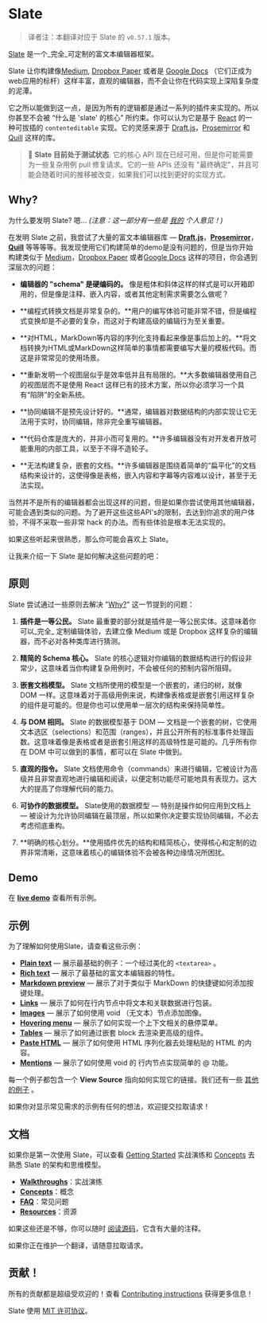 # Slate

> 译者注：本翻译对应于 Slate 的 `v0.57.1` 版本。

[Slate](http://slatejs.org) 是一个_完全_可定制的富文本编辑器框架。

Slate 让你构建像[Medium](https://medium.com/), [Dropbox Paper](https://www.dropbox.com/paper) 或者是 [Google Docs](https://www.google.com/docs/about/) （它们正成为web应用的标杆）这样丰富，直观的编辑器，而不会让你在代码实现上深陷复杂度的泥潭。

它之所以能做到这一点，是因为所有的逻辑都是通过一系列的插件来实现的。所以你甚至不会被 “什么是 'slate' 的核心” 所约束。你可以认为它是基于 [React](https://facebook.github.io/react/) 的一种可拔插的 `contenteditable` 实现。它的灵感来源于 [Draft.js](https://facebook.github.io/draft-js/)，[Prosemirror](http://prosemirror.net/) 和 [Quill](http://quilljs.com/) 这样的库。

> 🤖 **Slate 目前处于测试状态**. 它的核心 API 现在已经可用，但是你可能需要为一些复杂用例 pull 修复请求。它的一些 APIs 还没有 "最终确定"，并且可能会随着时间的推移被改变，如果我们可以找到更好的实现方式。

## Why?

为什么要发明 Slate? 嗯... _(注意：这一部分有一些是 [我的](https://github.com/ianstormtaylor) 个人意见！)_

在发明 Slate 之前，我尝试了大量的富文本编辑器库 — [**Draft.js**](https://facebook.github.io/draft-js/)，[**Prosemirror**](http://prosemirror.net/)，[**Quill**](http://quilljs.com/) 等等等等。我发现使用它们构建简单的demo是没有问题的，但是当你开始构建类似于 [Medium](https://medium.com/)，[Dropbox Paper](https://www.dropbox.com/paper) 或者[Google Docs](https://www.google.com/docs/about/) 这样的项目，你会遇到深层次的问题：

- **编辑器的 "schema" 是硬编码的。** 像是粗体和斜体这样的样式是可以开箱即用的，但是像是注释、嵌入内容，或者其他定制需求需要怎么做呢？

- **编程式转换文档是非常复杂的。**用户的编写体验可能非常不错，但是编程式变换却是不必要的复杂，而这对于构建高级的编辑行为至关重要。

- **对HTML，MarkDown等内容的序列化支持看起来像是事后加上的。**将文档转换为HTML或MarkDown这样简单的事情都需要编写大量的模板代码。而这是非常常见的使用场景。

- **重新发明一个视图层似乎是效率低并且有局限的。**大多数编辑器使用自己的视图层而不是使用 React 这样已有的技术方案，所以你必须学习一个具有“陷阱”的全新系统。

- **协同编辑不是预先设计好的。**通常，编辑器对数据结构的内部实现让它无法用于实时，协同编辑，除非完全重写编辑器。

- **代码仓库是庞大的，并非小而可复用的。**许多编辑器没有对开发者开放可能重用的内部工具，以至于不得不造轮子。

- **无法构建复杂，嵌套的文档。**许多编辑器是围绕着简单的“扁平化”的文档结构来设计的，这使得像是表格，嵌入内容和字幕等内容难以设计，甚至于无法实现。

当然并不是所有的编辑器都会出现这样的问题，但是如果你尝试使用其他编辑器，可能会遇到类似的问题。为了避开这些这些API's的限制，去达到你追求的用户体验，不得不采取一些非常 hack 的办法。而有些体验是根本无法实现的。

如果这些听起来很熟悉，那么你可能会喜欢上 Slate。

让我来介绍一下 Slate 是如何解决这些问题的吧：

## 原则

Slate 尝试通过一些原则去解决 "[Why?](about:blank#why)" 这一节提到的问题：

1. **插件是一等公民。** Slate 最重要的部分就是插件是一等公民实体。这意味着你可以_完全_ 定制编辑体验，去建立像 Medium 或是 Dropbox 这样复杂的编辑器，而不必对各种类库进行猜测。

2. **精简的 Schema 核心。** Slate 的核心逻辑对你编辑的数据结构进行的假设非常少，这意味着当你构建复杂用例时，不会被任何的预制内容所阻碍。

3. **嵌套文档模型。** Slate 文档所使用的模型是一个嵌套的，递归的树，就像 DOM 一样。这意味着对于高级用例来说，构建像表格或是嵌套引用这样复杂的组件是可能的。但是你也可以使用单一层次的结构来保持简单性。

4. **与 DOM 相同。** Slate 的数据模型基于 DOM — 文档是一个嵌套的树，它使用文本选区（selections）和范围（ranges），并且公开所有的标准事件处理函数。这意味着像是表格或者是嵌套引用这样的高级特性是可能的。几乎所有你在 DOM 中可以做到的事情，都可以在 Slate 中做到。

5. **直观的指令。** Slate 文档使用命令（commands）来进行编辑，它被设计为高级并且非常直观地进行编辑和阅读，以便定制功能尽可能地具有表现力。这大大的提高了你理解代码的能力。

6. **可协作的数据模型。** Slate使用的数据模型 — 特别是操作如何应用到文档上 — 被设计为允许协同编辑在最顶层，所以如果你决定要实现协同编辑，不必去考虑彻底重构。

7. **明确的核心划分。**使用插件优先的结构和精简核心，使得核心和定制的边界非常清晰，这意味着核心的编辑体验不会被各种边缘情况所困扰。

## Demo

在 [**live demo**](http://slatejs.org) 查看所有示例。

## 示例

为了理解如何使用Slate，请查看这些示例：

- [**Plain text**](https://www.slatejs.org/examples/plaintext) — 展示最基础的例子：一个经过美化的  `<textarea>` 。
- [**Rich text**](https://www.slatejs.org/examples/richtext) — 展示了最基础的富文本编辑器的特性。
- [**Markdown preview**](https://www.slatejs.org/examples/markdown-preview) — 展示了对于类似于 MarkDown 的快捷键如何添加按键处理。
- [**Links**](https://www.slatejs.org/examples/links) — 展示了如何在行内节点中将文本和关联数据进行包装。
- [**Images**](https://www.slatejs.org/examples/images) — 展示了如何使用 void （无文本）节点添加图像。
- [**Hovering menu**](https://www.slatejs.org/examples/hovering-menu) — 展示了如何实现一个上下文相关的悬停菜单。
- [**Tables**](https://www.slatejs.org/examples/tables) — 展示了如何通过嵌套 block 去渲染更高级的组件。
- [**Paste HTML**](https://www.slatejs.org/examples/paste-html) — 展示了如何使用 HTML 序列化器去处理粘贴的 HTML 的内容。
- [**Mentions**](https://www.slatejs.org/examples/mentions) — 展示了如何使用 void 的 行内节点实现简单的 @ 功能。

每一个例子都包含一个 **View Source** 指向如何实现它的链接。我们还有一些 [其他的例子](https://github.com/ianstormtaylor/slate/tree/master/site/examples) 。

如果你对显示常见需求的示例有任何的想法，欢迎提交拉取请求！

## 文档

如果你是第一次使用 Slate，可以查看 [Getting Started](./walkthroughs/01-installing-slate) 实战演练和 [Concepts](./concepts) 去熟悉 Slate 的架构和思维模型。

- [**Walkthroughs**](./walkthroughs/01-installing-slate.html)：实战演练
- [**Concepts**](./concepts/01-interfaces.html)：概念
- [**FAQ**](./general/faq)：常见问题
- [**Resources**](./general/resources)：资源

如果这些还是不够，你可以随时 [阅读源码](https://github.com/ianstormtaylor/slate/tree/master/packages)，它含有大量的注释。


如果你正在维护一个翻译，请随意拉取请求。

## 贡献！

所有的贡献都是超级受欢迎的！查看 [Contributing instructions](https://github.com/ianstormtaylor/slate/blob/master/Contributing.md) 获得更多信息！

Slate 使用 [MIT 许可协议](https://github.com/ianstormtaylor/slate/blob/master/License.md)。
